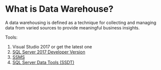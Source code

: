# What is Data Warehouse?
A data warehousing is defined as a technique for collecting and managing data from varied sources to provide meaningful business insights.

Tools:
1. Visual Studio 2017 or get the latest one
2. [SQL Server 2017 Developer Version](https://go.microsoft.com/fwlink/?linkid=853016)
3. [SSMS](https://go.microsoft.com/fwlink/?linkid=2043154)
4. [SQL Server Data Tools (SSDT)](https://go.microsoft.com/fwlink/?linkid=2052454)
